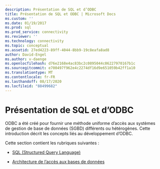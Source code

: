 ```yaml
---
description: Présentation de SQL et d’ODBC
title: Présentation de SQL et ODBC | Microsoft Docs
ms.custom: ''
ms.date: 01/19/2017
ms.prod: sql
ms.prod_service: connectivity
ms.reviewer: ''
ms.technology: connectivity
ms.topic: conceptual
ms.assetid: 27ed4223-89ff-4044-8bb9-19c8eafa8ad8
author: David-Engel
ms.author: v-daenge
ms.openlocfilehash: d76e2168e4ac83bc2c0895044c06227970167b1c
ms.sourcegitcommit: e700497f962e4c2274df16d9e651059b42ff1a10
ms.translationtype: MT
ms.contentlocale: fr-FR
ms.lasthandoff: 08/17/2020
ms.locfileid: "88499682"
---
```

# <a name="introduction-to-sql-and-odbc"></a>Présentation de SQL et d’ODBC
ODBC a été créé pour fournir une méthode uniforme d’accès aux systèmes de gestion de base de données (SGBD) différents ou hétérogènes. Cette introduction décrit les concepts liés au développement d’ODBC.  
  
 Cette section contient les rubriques suivantes :  
  
-   [SQL (Structured Query Language)](../../odbc/reference/structured-query-language-sql.md)  
  
-   [Architecture de l’accès aux bases de données](../../odbc/reference/database-access-architecture.md)
